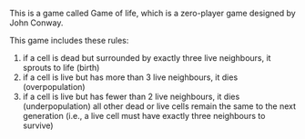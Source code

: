 This is a game called Game of life, which is a zero-player game designed by John Conway.

This game includes these rules:
1. if a cell is dead but surrounded by exactly three live neighbours, it sprouts to life (birth)
2. if a cell is live but has more than 3 live neighbours, it dies (overpopulation)
3. if a cell is live but has fewer than 2 live neighbours, it dies (underpopulation)
all other dead or live cells remain the same to the next generation (i.e., a live cell must have exactly three neighbours to survive)
